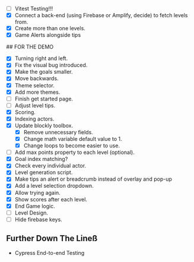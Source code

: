 - [ ] Vitest Testing!!!
- [X] Connect a back-end (using Firebase or Amplify, decide) to fetch levels from.
- [X] Create more than one levels.
- [X] Game Alerts alongside tips

## FOR THE DEMO

- [X] Turning right and left.
- [X] Fix the visual bug introduced.
- [X] Make the goals smaller.
- [X] Move backwards.
- [X] Theme selector.
- [X] Add more themes.
- [ ] Finish get started page.
- [ ] Adjust level tips. 
- [X] Scoring.
- [X] Indexing actors.
- [X] Update blockly toolbox.
    - [X] Remove unnecessary fields.
    - [X] Change math variable default value to 1.
    - [X] Change loops to become easier to use.

- [ ] Add max points property to each level (optional).
- [X] Goal index matching?
- [X] Check every individual actor.
- [X] Level generation script.
- [X] Make tips an alert or breadcrumb instead of overlay and pop-up
- [X] Add a level selection dropdown.
- [X] Allow trying again.
- [X] Show scores after each level.
- [X] End Game logic.
- [ ] Level Design.
- [ ] Hide firebase keys.
## Further Down The Lineß

- Cypress End-to-end Testing